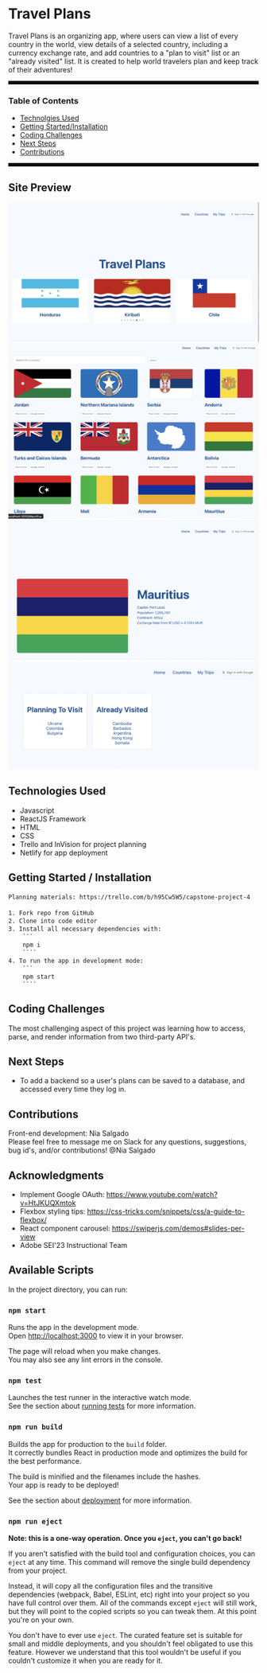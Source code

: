 # Travel Plans
Travel Plans is an organizing app, where users can view a list of every country in the world, view details of a selected country, including a currency exchange rate, and add countries to a "plan to visit" list or an "already visited" list. It is created to help world travelers plan and keep track of their adventures!

<!-- [View Project on Netlify](netlify link) -->

<hr style='border: 3px solid black'>

### Table of Contents

- [Technolgies Used](#technologies-used)
- [Getting Started/Installation](#getting-started)
- [Coding Challenges](#coding-challenges)
- [Next Steps](#next-steps)
- [Contributions](#contributions)

<hr style='border: 3px solid black'>

## Site Preview
![SitePreview](./public/images/homepage.png)
![SitePreview](./public/images/countries.png)
![SitePreview](./public/images/country.png)
![SitePreview](./public/images/planlists.png)

## Technologies Used
- Javascript
- ReactJS Framework
- HTML
- CSS
- Trello and InVision for project planning
- Netlify for app deployment

## Getting Started / Installation
    Planning materials: https://trello.com/b/h95Cw5W5/capstone-project-4

    1. Fork repo from GitHub
    2. Clone into code editor
    3. Install all necessary dependencies with:
        ```
        npm i
        ````
    4. To run the app in development mode:
        ```
        npm start
        ````

## Coding Challenges
The most challenging aspect of this project was learning how to access, parse, and render information from two third-party API's.

## Next Steps
- To add a backend so a user's plans can be saved to a database, and accessed every time they log in.

## Contributions
Front-end development: Nia Salgado<br/>
Please feel free to message me on Slack for any questions, suggestions, bug id's, and/or contributions! @Nia Salgado

## Acknowledgments
- Implement Google OAuth: https://www.youtube.com/watch?v=HtJKUQXmtok
- Flexbox styling tips: https://css-tricks.com/snippets/css/a-guide-to-flexbox/
- React component carousel: https://swiperjs.com/demos#slides-per-view
- Adobe SEI'23 Instructional Team 


## Available Scripts
In the project directory, you can run:

### `npm start`

Runs the app in the development mode.\
Open [http://localhost:3000](http://localhost:3000) to view it in your browser.

The page will reload when you make changes.\
You may also see any lint errors in the console.

### `npm test`

Launches the test runner in the interactive watch mode.\
See the section about [running tests](https://facebook.github.io/create-react-app/docs/running-tests) for more information.

### `npm run build`

Builds the app for production to the `build` folder.\
It correctly bundles React in production mode and optimizes the build for the best performance.

The build is minified and the filenames include the hashes.\
Your app is ready to be deployed!

See the section about [deployment](https://facebook.github.io/create-react-app/docs/deployment) for more information.

### `npm run eject`

**Note: this is a one-way operation. Once you `eject`, you can't go back!**

If you aren't satisfied with the build tool and configuration choices, you can `eject` at any time. This command will remove the single build dependency from your project.

Instead, it will copy all the configuration files and the transitive dependencies (webpack, Babel, ESLint, etc) right into your project so you have full control over them. All of the commands except `eject` will still work, but they will point to the copied scripts so you can tweak them. At this point you're on your own.

You don't have to ever use `eject`. The curated feature set is suitable for small and middle deployments, and you shouldn't feel obligated to use this feature. However we understand that this tool wouldn't be useful if you couldn't customize it when you are ready for it.